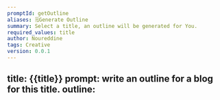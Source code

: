 ```yaml
---
promptId: getOutline
aliases: 🗒️Generate Outline
summary: Select a title, an outline will be generated for You.
required_values: title
author: Noureddine
tags: Creative
version: 0.0.1
---
```

title:
{{title}}
prompt:
write an outline for a blog for this title.
outline:
-